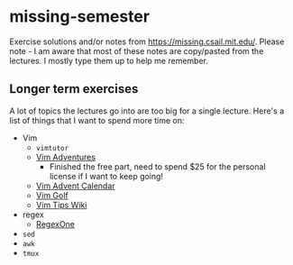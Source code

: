 # missing-semester

Exercise solutions and/or notes from https://missing.csail.mit.edu/. Please note - I am aware that most of these notes are copy/pasted from the lectures. I mostly type them up to help me remember.

## Longer term exercises

A lot of topics the lectures go into are too big for a single lecture. Here's a list of things that I want to spend more time on:

* Vim
  * `vimtutor`
  * [Vim Adventures](https://vim-adventures.com/)
    * Finished the free part, need to spend $25 for the personal license if I want to keep going!
  * [Vim Advent Calendar](https://vimways.org/)
  * [Vim Golf](http://www.vimgolf.com/)
  * [Vim Tips Wiki](http://vim.wikia.com/wiki/Vim_Tips_Wiki)
* regex
  * [RegexOne](https://regexone.com/)
* `sed`
* `awk`
* `tmux`
